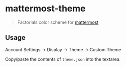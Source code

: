 # mattermost-theme

> Factorials color scheme for [mattermost](https://www.mattermost.org/)

## Usage

Account Settings -> Display -> Theme -> Custom Theme

Copy/paste the contents of `theme.json` into the textarea.
